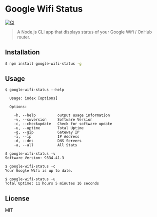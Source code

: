 # Google Wifi Status

[![CI](https://github.com/joelgeorgev/google-wifi-status/workflows/CI/badge.svg)](https://github.com/joelgeorgev/google-wifi-status/actions)

> A Node.js CLI app that displays status of your Google Wifi / OnHub router.

## Installation
```bash
$ npm install google-wifi-status -g
```

## Usage
```
$ google-wifi-status --help

  Usage: index [options]

  Options:

    -h, --help          output usage information
    -v, --swversion     Software Version
    -c, --checkupdate   Check for software update
    -u, --uptime        Total Uptime
    -g, --gip           Gateway IP
    -i, --ip            IP Address
    -d, --dns           DNS Servers
    -a, --all           All Stats

$ google-wifi-status -v
Software Version: 9334.41.3

$ google-wifi-status -c
Your Google Wifi is up to date.

$ google-wifi-status -u
Total Uptime: 11 hours 5 minutes 16 seconds
```

## License
MIT